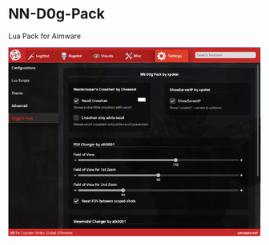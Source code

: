# NN-D0g-Pack
Lua Pack for Aimware


![alt text](https://raw.githubusercontent.com/xPokerr/NN-D0g-Pack/master/NN%20D0g%20Pack%20-%20Screenshot.png)
